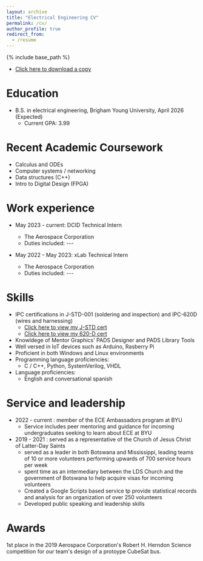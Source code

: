 ```yaml
---
layout: archive
title: "Electrical Engineering CV"
permalink: /cv/
author_profile: true
redirect_from:
  - /resume
---
```


{% include base_path %}
* <a href="/files/EthanSorensenResume.pdf" download>Click here to download a copy</a>


Education
======
* B.S. in electrical engineering, Brigham Young University, April 2026 (Expected)
  * Current GPA: 3.99

Recent Academic Coursework
======
* Calculus and ODEs
* Computer systems / networking
* Data structures (C++)
* Intro to Digital Design (FPGA)

Work experience
======
* May 2023 - current: DCID Technical Intern
  * The Aerospace Corporation
  * Duties included: ---

* May 2022 - May 2023: xLab Technical Intern
  * The Aerospace Corporation
  * Duties included: ---
  
Skills
======
* IPC certifications in J-STD-001 (soldering and inspection) and IPC-620D (wires and harnessing)
   * [Click here to view my J-STD cert](https://www.esorensen.dev/images/JSTD.jpeg)
   * [Click here to view my 620-D cert](https://www.esorensen.dev/images/620D.jpeg)
* Knowldege of Mentor Graphics' PADS Designer and PADS Library Tools
* Well versed in IoT devices such as Arduino, Rasberry Pi 
* Proficient in both Windows and Linux environments
* Programming language proficiencies:
  * C / C++, Python, SystemVerilog, VHDL
* Language proficiencies:
  * English and conversational spanish 
  
Service and leadership
======
* 2022 - current : member of the ECE Ambassadors program at BYU
  * Service includes peer mentoring and guidance for incoming undergraduates seeking to learn about ECE at BYU
* 2019 - 2021 : served as a representative of the Church of Jesus Christ of Latter-Day Saints
  * served as a leader in both Botswana and Mississippi, leading teams of 10 or more volunteers performing upwards of 700 service hours per week
  * spent time as an intermediary between the LDS Church and the government of Botswana to help acquire visas for incoming volunteers
  * Created a Google Scripts based service tp provide statistical records and analysis for an organization of over 250 volunteers
  * Developed public speaking and leadership skills

Awards
======
1st place in the 2019 Aerospace Corporation's Robert H. Herndon Science competition for our team's design of a protoype CubeSat bus. 
